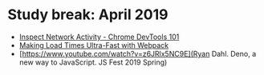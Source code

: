 # Study break: April 2019

- [Inspect Network Activity - Chrome DevTools 101](https://www.youtube.com/watch?v=e1gAyQuIFQo)
- [Making Load Times Ultra-Fast with Webpack](https://www.youtube.com/watch?v=mVFK-hvcyBs)
- [https://www.youtube.com/watch?v=z6JRlx5NC9E](Ryan Dahl. Deno, a new way to JavaScript. JS Fest 2019 Spring)

